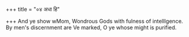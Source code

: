 +++
title = "०४ अधा हि"

+++
And ye show wMom, Wondrous Gods with fulness of intellIgence.  
     By men's discernment are Ve marked, O ye whose might is purified.